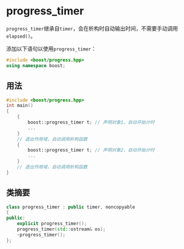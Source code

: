 # progress_timer

`progress_timer`继承自`timer`，会在析构时自动输出时间，不需要手动调用`elapsed()`。

添加以下语句以使用`progress_timer`：

```c++
#include <boost/progress.hpp>
using namespace boost;
```



## 用法

```c++
#include <boost/progress.hpp>
int main()
{
    {
    	boost::progress_timer t; // 声明对象1，自动开始计时
     	...
    }
    // 退出作用域，自动调用析构函数
    {
        boost::progress_timer t; // 声明对象2，自动开始计时
        ...
    }
    // 退出作用域，自动调用析构函数
}
```



## 类摘要

```c++
class progress_timer : public timer, noncopyable
{
public:
    explicit progress_timer();
    progress_timer(std::ostream& os);
    ~progress_timer();
};
```

